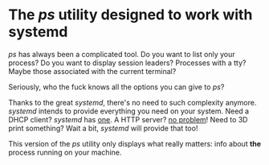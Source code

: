 The *ps* utility designed to work with systemd
==============================================

*ps* has always been a complicated tool. Do you want to list only your process?
Do you want to display session leaders? Processes with a tty? Maybe those
associated with the current terminal?

Seriously, who the fuck knows all the options you can give to *ps*?


Thanks to the great *systemd*, there's no need to such complexity anymore.
*systemd* intends to provide everything you need on your system. Need a DHCP client?
*systemd* has
[one](http://www.phoronix.com/scan.php?page=news_item&px=MTY1Mjc). A HTTP
server? [no
problem](https://github.com/brmzkw/the-ultimate-ps-utility/issues/2)! Need to
3D print something? Wait a bit, *systemd* will provide that too!

This version of the *ps* utility only displays what really matters: info about
**the** process running on your machine.

